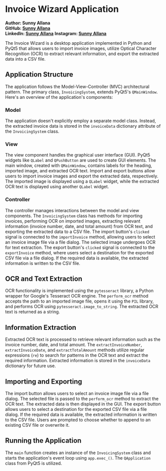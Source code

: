 # Invoice Wizard Application

**Author: Sunny Allana**  
**GitHub: [Sunny Allana](https://github.com/sunnyallana/)**  
**LinkedIn: [Sunny Allana](https://www.linkedin.com/in/sunnyallana/)**
**Instagram: [Sunny Allana](https://www.instagram.com/imsunnyallana/)**

The Invoice Wizard is a desktop application implemented in Python and PyQt5 that allows users to import invoice images, utilize Optical Character Recognition (OCR) to extract relevant information, and export the extracted data into a CSV file.

## Application Structure

The application follows the Model-View-Controller (MVC) architectural pattern. The primary class, `InvoicingSystem`, extends PyQt5's `QMainWindow`. Here's an overview of the application's components:

### Model
The application doesn't explicitly employ a separate model class. Instead, the extracted invoice data is stored in the `invoiceData` dictionary attribute of the `InvoicingSystem` class.

### View
The view component handles the graphical user interface (GUI). PyQt5 widgets like `QLabel` and `QPushButton` are used to create GUI elements. The main window, created with `QMainWindow`, contains labels for the heading, imported image, and extracted OCR text. Import and export buttons allow users to import invoice images and export the extracted data, respectively. The imported image is displayed using a `QLabel` widget, while the extracted OCR text is displayed using another `QLabel` widget.

### Controller
The controller manages interactions between the model and view components. The `InvoicingSystem` class has methods for importing invoices, performing OCR on imported images, extracting relevant information (invoice number, date, and total amount) from OCR text, and exporting the extracted data to a CSV file. The import button's `clicked` signal is connected to the `importInvoice` method, allowing users to select an invoice image file via a file dialog. The selected image undergoes OCR for text extraction. The export button's `clicked` signal is connected to the `exportInvoice` method, where users select a destination for the exported CSV file via a file dialog. If the required data is available, the extracted information is written to the CSV file.

## OCR and Text Extraction
OCR functionality is implemented using the `pytesseract` library, a Python wrapper for Google's Tesseract OCR engine. The `perform_ocr` method accepts the path to an imported image file, opens it using the `PIL` library, and performs OCR using `pytesseract.image_to_string`. The extracted OCR text is returned as a string.

## Information Extraction
Extracted OCR text is processed to retrieve relevant information such as the invoice number, date, and total amount. The `extractInvoiceNumber`, `extractInvoiceDate`, and `extractTotalAmount` methods utilize regular expressions (`re`) to search for patterns in the OCR text and extract the required information. Extracted information is stored in the `invoiceData` dictionary for future use.

## Importing and Exporting
The import button allows users to select an invoice image file via a file dialog. The selected file is passed to the `perform_ocr` method to extract the OCR text. The extracted data is then displayed in the GUI. The export button allows users to select a destination for the exported CSV file via a file dialog. If the required data is available, the extracted information is written to the CSV file. Users are prompted to choose whether to append to an existing CSV file or overwrite it.

## Running the Application
The `main` function creates an instance of the `InvoicingSystem` class and starts the application's event loop using `app.exec_()`. The `QApplication` class from PyQt5 is utilized.